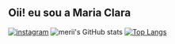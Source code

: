 ## Oii! eu sou a Maria Clara
[![instagram](https://img.shields.io/badge/Instagram-E4405F?style=for-the-badge&logo=instagram&logoColor=white)](https://instagram.com/m4riadiaries?igshid=YmMyMTA2M2Y=)
![merii's GitHub stats](https://github-readme-stats.vercel.app/api?username=meriicodes&show_icons=true&theme=dracula)
[![Top Langs](https://github-readme-stats.vercel.app/api/top-langs/?username=meriicodes)](https://github.com/meriicodes/github-readme-stats)
